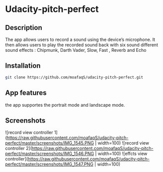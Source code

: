 # Udacity-pitch-perfect

## Description 
The app allows users to record a sound using the device’s microphone. It then allows users to play the recorded sound back 
with six sound different sound effects : Chipmunk, Darth Vader, Slow, Fast , Reverb and Echo 


## Installation
```bash
git clone https://github.com/moafaqS/udacity-pitch-perfect.git
```

## App features

the app supportes the portrait mode and landscape mode. 

## Screenshots

![record view controller 1](https://raw.githubusercontent.com/moafaqS/udacity-pitch-perfect/master/screenshots/IMG_1545.PNG | width=100)
![record view controller 2](https://raw.githubusercontent.com/moafaqS/udacity-pitch-perfect/master/screenshots/IMG_1546.PNG | width=100)
![effcts view controller](https://raw.githubusercontent.com/moafaqS/udacity-pitch-perfect/master/screenshots/IMG_1547.PNG | width=100)









